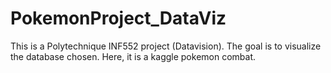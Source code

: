 # PokemonProject_DataViz
This is a Polytechnique INF552 project (Datavision). 
The goal is to visualize the database chosen. Here, it is a kaggle pokemon combat.